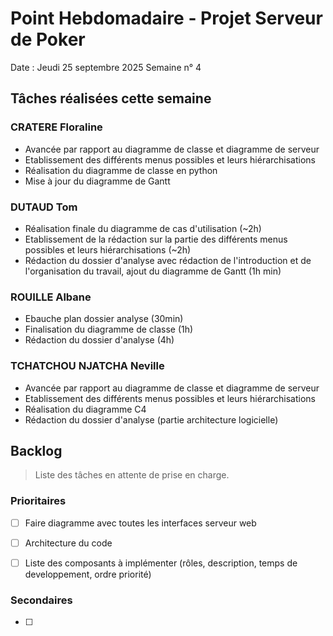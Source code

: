 # Point Hebdomadaire - Projet Serveur de Poker

Date : Jeudi 25 septembre 2025
Semaine n° 4

## Tâches réalisées cette semaine

### CRATERE Floraline

- Avancée par rapport au diagramme de classe et diagramme de serveur
- Etablissement des différents menus possibles et leurs hiérarchisations
- Réalisation du diagramme de classe en python
- Mise à jour du diagramme de Gantt

### DUTAUD Tom

- Réalisation finale du diagramme de cas d'utilisation (~2h)
- Etablissement de la rédaction sur la partie des différents menus possibles et leurs hiérarchisations (~2h)
- Rédaction du dossier d'analyse avec rédaction de l'introduction et de l'organisation du travail, ajout du diagramme de Gantt  (1h min)

### ROUILLE Albane

- Ebauche plan dossier analyse (30min)
- Finalisation du diagramme de classe (1h)
- Rédaction du dossier d'analyse (4h)

### TCHATCHOU NJATCHA Neville

- Avancée par rapport au diagramme de classe et diagramme de serveur
- Etablissement des différents menus possibles et leurs hiérarchisations
- Réalisation du diagramme C4 
- Rédaction du dossier d'analyse (partie architecture logicielle)

## Backlog

> Liste des tâches en attente de prise en charge.

### Prioritaires

- [ ] Faire diagramme avec toutes les interfaces serveur web
- [ ] Architecture du code
- [ ] Liste des composants à implémenter (rôles, description, temps de developpement, ordre priorité)


### Secondaires

- [ ] 
